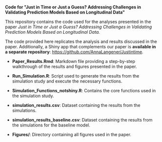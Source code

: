 **Code for "Just in Time or Just a Guess? Addressing Challenges in Validating Prediction Models Based on Longitudinal Data"**

This repository contains the code used for the analyses presented in the paper *Just in Time or Just a Guess? Addressing Challenges in Validating Prediction Models Based on Longitudinal Data.*

The code provided here replicates the analysis and results discussed in the paper. Additionally, a Shiny app that complements our paper is **available in a separate repository**: <https://github.com/AnnaLangener/Justintime>.

-   **Paper_Results.Rmd**: Markdown file providing a step-by-step walkthrough of the results and figures presented in the paper.

-   **Run_Simulation.R**: Script used to generate the results from the simulation study and execute the necessary functions.

-   **Simulation_Functions_notshiny.R**: Contains the core functions used in the simulation study.

-   **simulation_results.csv**: Dataset containing the results from the simulations.

-   **simulation_results_baseline.csv**: Dataset containing the results from the simulations for the baseline model.

-   **Figures/**: Directory containing all figures used in the paper.
